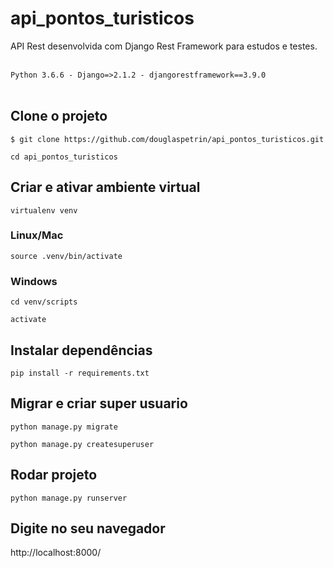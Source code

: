 # api_pontos_turisticos
API Rest desenvolvida com Django Rest Framework para estudos e testes.
<br><br>

 `Python 3.6.6 - Django=>2.1.2 - djangorestframework==3.9.0`
<br><br>

## Clone o projeto

`$ git clone https://github.com/douglaspetrin/api_pontos_turisticos.git`
  

`cd api_pontos_turisticos`


## Criar e ativar ambiente virtual

`virtualenv venv`   

### Linux/Mac  
`source .venv/bin/activate`
  

  
### Windows  
`cd venv/scripts`  

`activate`  


## Instalar dependências

`pip install -r requirements.txt`

## Migrar e criar super usuario

`python manage.py migrate`   

`python manage.py createsuperuser`  


## Rodar projeto

`python manage.py runserver`  


## Digite no seu navegador

http://localhost:8000/
